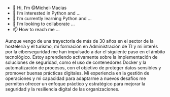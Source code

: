 - 👋 Hi, I’m @Michel-Macias
- 👀 I’m interested in Python and  ...
- 🌱 I’m currently learning Python and ...
- 💞️ I’m looking to collaborate ...
- 📫 How to reach me ...

<!---
Michel-Macias/Michel-Macias is a ✨ special ✨ repository because its `README.md` (this file) appears on your GitHub profile.
You can click the Preview link to take a look at your changes.
--->


Aunque vengo de una trayectoria de más de 30 años en el sector de la hostelería y el turismo, mi formación en Administración de TI y mi interés por la ciberseguridad me han impulsado a dar el siguiente paso en el ámbito tecnológico. Estoy aprendiendo activamente sobre la implementación de soluciones de seguridad, como el uso de contenedores Docker y la automatización de procesos, con el objetivo de proteger datos sensibles y promover buenas prácticas digitales. Mi experiencia en la gestión de operaciones y mi capacidad para adaptarme a nuevos desafíos me permiten ofrecer un enfoque práctico y estratégico para mejorar la seguridad y la resiliencia digital de las organizaciones.
